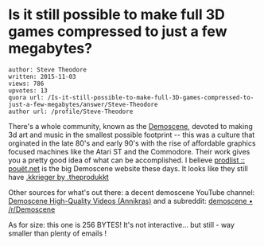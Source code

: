 # Is it still possible to make full 3D games compressed to just a few megabytes?

	author: Steve Theodore
	written: 2015-11-03
	views: 786
	upvotes: 13
	quora url: /Is-it-still-possible-to-make-full-3D-games-compressed-to-just-a-few-megabytes/answer/Steve-Theodore
	author url: /profile/Steve-Theodore


There's a whole community, known as the [Demoscene](https://en.wikipedia.org/wiki/Demoscene), devoted to making 3d art and music in the smallest possible footprint -- this was a culture that orginated in the late 80's and early 90's with the rise of affordable graphics focused machines like the Atari ST and the Commodore. Their work gives you a pretty good idea of what can be accomplished. I believe [prodlist :: pouët.net](http://www.pouet.net/prodlist.php) is the big Demoscene website these days. It looks like they still have [.kkrieger by .theprodukkt](http://www.pouet.net/prod.php?which=12036)

Other sources for what's out there: 
a decent demoscene YouTube channel: [Demoscene High-Quality Videos (Annikras)](https://www.youtube.com/user/Annikras)
and a subreddit: [demoscene • /r/Demoscene](https://www.reddit.com/r/Demoscene/)

As for size: this one is 256 BYTES! It's not interactive... but still - way smaller than plenty of emails ! 






